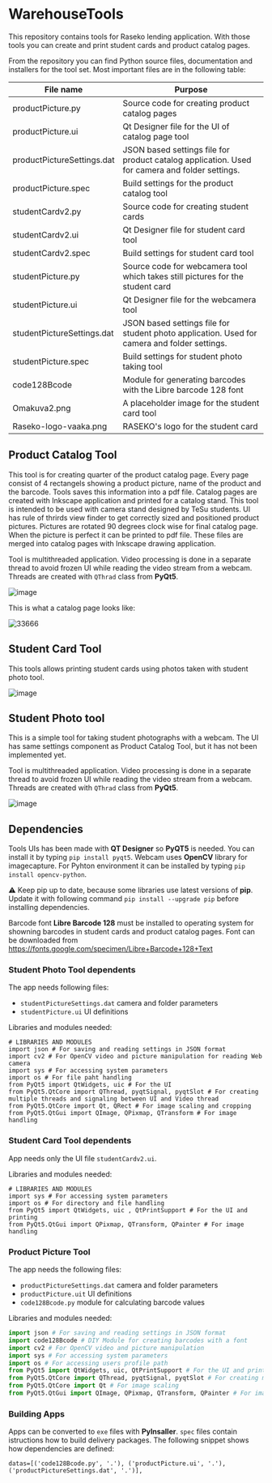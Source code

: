 # WarehouseTools
This repository contains tools for Raseko lending application. With those tools you can create and print student cards and product catalog pages.

From the repository you can find Python source files, documentation and installers for the tool set. Most important files are in the following table:

| File name | Purpose |
|---|---|
productPicture.py | Source code for creating product catalog pages
productPicture.ui | Qt Designer file for the UI of catalog page tool
productPictureSettings.dat | JSON based settings file for product catalog application. Used for camera and folder settings.
productPicture.spec | Build settings for the product catalog tool
studentCardv2.py | Source code for creating student cards
studentCardv2.ui | Qt Designer file for student card tool
studentCardv2.spec | Build settings for student card tool
studentPicture.py | Source code for webcamera tool which takes still pictures for the student card
studentPicture.ui | Qt Designer file for the webcamera tool
studentPictureSettings.dat |  JSON based settings file for student photo application. Used for camera and folder settings.
studentPicture.spec | Build settings for student photo taking tool
code128Bcode | Module for generating barcodes with the Libre barcode 128 font
Omakuva2.png | A placeholder image for the student card tool
Raseko-logo-vaaka.png | RASEKO's logo for the student card

## Product Catalog Tool

This tool is for creating quarter of the product catalog page. Every page consist of 4 rectangels showing a product picture, name of the product and the barcode. Tools saves this information into a pdf file. Catalog pages are created with Inkscape application and printed for a catalog stand. This tool is intended to be used with camera stand designed by TeSu students. UI has rule of thrirds view finder to get correctly sized and positioned product pictures. Pictures are rotated 90 degrees clock wise for final catalog page. When the picture is perfect it can be printed to pdf file. These files are merged into catalog pages with Inkscape drawing application.

Tool is multithreaded application. Video processing is done in a separate thread to avoid frozen UI while reading the video stream from a webcam. Threads are created with `QThrad` class from **PyQt5**.

![image](https://user-images.githubusercontent.com/24242044/170026343-726bc5d4-f182-451d-9f8d-a704fc72058b.png)

This is what a catalog page looks like:

![33666](https://user-images.githubusercontent.com/24242044/170033080-1586f793-a23f-4b9d-8ae5-1684fd411eba.jpg)


## Student Card Tool

This tools allows printing student cards using photos taken with student photo tool.

![image](https://user-images.githubusercontent.com/24242044/170027259-51607205-f17e-4fa5-9b48-db46a2a03762.png)

## Student Photo tool

This is a simple tool for taking student photographs with a webcam. The UI has same settings component as Product Catalog Tool, but it has not been implemented yet.

Tool is multithreaded application. Video processing is done in a separate thread to avoid frozen UI while reading the video stream from a webcam. Threads are created with `QThrad` class from **PyQt5**.

![image](https://user-images.githubusercontent.com/24242044/170027658-5979a2aa-4a61-4b5c-af62-13f972f7862c.png)

## Dependencies

Tools UIs has been made with **QT Designer** so **PyQT5** is needed. You can install it by typing `pip install pyqt5`. Webcam uses **OpenCV** library for imagecapture. For Pyhton environment it can be installed by typing `pip install opencv-python`.

:warning: Keep pip up to date, because some libraries use latest versions of **pip**. Update it with following command `pip install --upgrade pip` before installing dependencies.

Barcode font **Libre Barcode 128** must be installed to operating system for showning barcodes in student cards and product catalog pages. Font can be downloaded from https://fonts.google.com/specimen/Libre+Barcode+128+Text 

### Student Photo Tool dependents

The app needs following files: 
* `studentPictureSettings.dat` camera and folder parameters
* `studentPicture.ui` UI definitions

Libraries and modules needed:

```Pyhton
# LIBRARIES AND MODULES
import json # For saving and reading settings in JSON format
import cv2 # For OpenCV video and picture manipulation for reading Web camera
import sys # For accessing system parameters
import os # For file paht handling
from PyQt5 import QtWidgets, uic # For the UI
from PyQt5.QtCore import QThread, pyqtSignal, pyqtSlot # For creating multiple threads and signaling between UI and Video thread
from PyQt5.QtCore import Qt, QRect # For image scaling and cropping
from PyQt5.QtGui import QImage, QPixmap, QTransform # For image handling
```

### Student Card Tool dependents

App needs only the UI file `studentCardv2.ui`.

Libraries and modules needed:

```Pyhton
# LIBRARIES AND MODULES
import sys # For accessing system parameters
import os # For directory and file handling
from PyQt5 import QtWidgets, uic , QtPrintSupport # For the UI and printing
from PyQt5.QtGui import QPixmap, QTransform, QPainter # For image handling

```

### Product Picture Tool
The app needs the following files:

* `productPictureSettings.dat` camera and folder parameters
* `productPicture.uit` UI definitions
* `code128Bcode.py` module for calculating barcode values

Libraries and modules needed:

```Python
import json # For saving and reading settings in JSON format
import code128Bcode # DIY Module for creating barcodes with a font
import cv2 # For OpenCV video and picture manipulation
import sys # For accessing system parameters
import os # For accessing users profile path
from PyQt5 import QtWidgets, uic, QtPrintSupport # For the UI and printing
from PyQt5.QtCore import QThread, pyqtSignal, pyqtSlot # For creating multiple threads and signaling between UI and Video thread
from PyQt5.QtCore import Qt # For image scaling
from PyQt5.QtGui import QImage, QPixmap, QTransform, QPainter # For image handling
```
### Building Apps

Apps can be converted to `exe` files with **PyInsaller**. `spec` files contain istructions how to build delivery packages. The following snippet shows how dependencies are defined:

```
datas=[('code128Bcode.py', '.'), ('productPicture.ui', '.'), ('productPictureSettings.dat', '.')],

```

